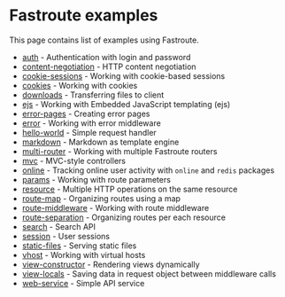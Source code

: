 # Fastroute examples

This page contains list of examples using Fastroute.

- [auth](./auth) - Authentication with login and password
- [content-negotiation](./content-negotiation) - HTTP content negotiation
- [cookie-sessions](./cookie-sessions) - Working with cookie-based sessions
- [cookies](./cookies) - Working with cookies
- [downloads](./downloads) - Transferring files to client
- [ejs](./ejs) - Working with Embedded JavaScript templating (ejs)
- [error-pages](./error-pages) - Creating error pages
- [error](./error) - Working with error middleware
- [hello-world](./hello-world) - Simple request handler
- [markdown](./markdown) - Markdown as template engine
- [multi-router](./multi-router) - Working with multiple Fastroute routers
- [mvc](./mvc) - MVC-style controllers
- [online](./online) - Tracking online user activity with `online` and `redis` packages
- [params](./params) - Working with route parameters
- [resource](./resource) - Multiple HTTP operations on the same resource
- [route-map](./route-map) - Organizing routes using a map
- [route-middleware](./route-middleware) - Working with route middleware
- [route-separation](./route-separation) - Organizing routes per each resource
- [search](./search) - Search API
- [session](./session) - User sessions
- [static-files](./static-files) - Serving static files
- [vhost](./vhost) - Working with virtual hosts
- [view-constructor](./view-constructor) - Rendering views dynamically
- [view-locals](./view-locals) - Saving data in request object between middleware calls
- [web-service](./web-service) - Simple API service
